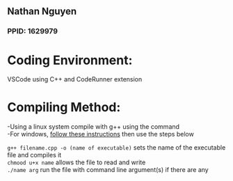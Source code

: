 ## Nathan Nguyen  
### PPID: 1629979  
  
# Coding Environment:  
VSCode using C++ and CodeRunner extension  
  
# Compiling Method:   
-Using a linux system compile with g++ using the command   
-For windows, [follow these instructions](https://docs.microsoft.com/en-us/windows/wsl/install-win10) then use the steps below

`g++ filename.cpp -o (name of executable)` sets the name of the executable file and compiles it  
`chmood u+x name` allows the file to read and write  
`./name arg` run the file with command line argument(s) if there are any  
